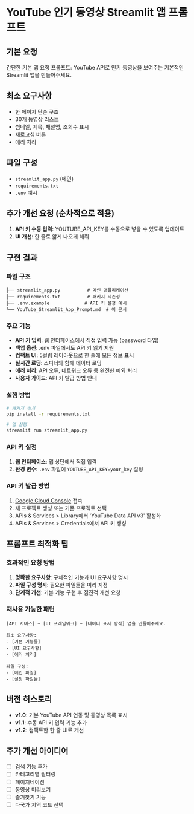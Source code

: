 # YouTube 인기 동영상 Streamlit 앱 프롬프트

## 기본 요청
간단한 기본 앱 요청 프롬프트: YouTube API로 인기 동영상을 보여주는 기본적인 Streamlit 앱을 만들어주세요.

## 최소 요구사항
- 한 페이지 단순 구조
- 30개 동영상 리스트
- 썸네일, 제목, 채널명, 조회수 표시
- 새로고침 버튼
- 에러 처리

## 파일 구성
- `streamlit_app.py` (메인)
- `requirements.txt`
- `.env` 예시

## 추가 개선 요청 (순차적으로 적용)
1. **API 키 수동 입력**: YOUTUBE_API_KEY를 수동으로 넣을 수 있도록 업데이트
2. **UI 개선**: 한 줄로 얇게 나오게 해줘

## 구현 결과

### 파일 구조
```
├── streamlit_app.py          # 메인 애플리케이션
├── requirements.txt          # 패키지 의존성
├── .env.example             # API 키 설정 예시
└── YouTube_Streamlit_App_Prompt.md  # 이 문서
```

### 주요 기능
- **API 키 입력**: 웹 인터페이스에서 직접 입력 가능 (password 타입)
- **백업 옵션**: .env 파일에서도 API 키 읽기 지원
- **컴팩트 UI**: 5컬럼 레이아웃으로 한 줄에 모든 정보 표시
- **실시간 로딩**: 스피너와 함께 데이터 로딩
- **에러 처리**: API 오류, 네트워크 오류 등 완전한 예외 처리
- **사용자 가이드**: API 키 발급 방법 안내

### 실행 방법
```bash
# 패키지 설치
pip install -r requirements.txt

# 앱 실행
streamlit run streamlit_app.py
```

### API 키 설정
1. **웹 인터페이스**: 앱 상단에서 직접 입력
2. **환경 변수**: `.env` 파일에 `YOUTUBE_API_KEY=your_key` 설정

### API 키 발급 방법
1. [Google Cloud Console](https://console.cloud.google.com/) 접속
2. 새 프로젝트 생성 또는 기존 프로젝트 선택
3. APIs & Services > Library에서 'YouTube Data API v3' 활성화
4. APIs & Services > Credentials에서 API 키 생성

## 프롬프트 최적화 팁

### 효과적인 요청 방법
1. **명확한 요구사항**: 구체적인 기능과 UI 요구사항 명시
2. **파일 구성 명시**: 필요한 파일들을 미리 지정
3. **단계적 개선**: 기본 기능 구현 후 점진적 개선 요청

### 재사용 가능한 패턴
```
[API 서비스] + [UI 프레임워크] + [데이터 표시 방식] 앱을 만들어주세요.

최소 요구사항:
- [기본 기능들]
- [UI 요구사항]
- [에러 처리]

파일 구성:
- [메인 파일]
- [설정 파일들]
```

## 버전 히스토리
- **v1.0**: 기본 YouTube API 연동 및 동영상 목록 표시
- **v1.1**: 수동 API 키 입력 기능 추가
- **v1.2**: 컴팩트한 한 줄 UI로 개선

## 추가 개선 아이디어
- [ ] 검색 기능 추가
- [ ] 카테고리별 필터링
- [ ] 페이지네이션
- [ ] 동영상 미리보기
- [ ] 즐겨찾기 기능
- [ ] 다국가 지역 코드 선택